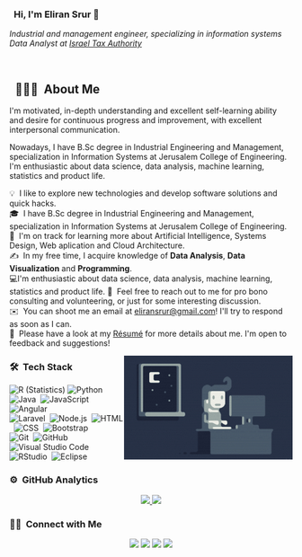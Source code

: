  <!-- ![Eliran Srur Banner](https://raw.githubusercontent.com/eliransr/eliransr/master/assets/Eliran%20Srur.jpg ) -->


 ### &nbsp; Hi, I'm Eliran Srur 👋 

<p><em>Industrial and management engineer, specializing in information systems</br>
Data Analyst at <a href="https://taxes.gov.il/English/Pages/HomePageENG.aspx">Israel Tax Authority</a>
</em></p>
&nbsp;
<h2>
<!-- <img src="https://gblobscdn.gitbook.com/assets%2F-LbFy569GFu09bPpzMDJ%2F-LnL1Q42mNY-os41Y9so%2F-LnL3SXs1cbgXFZu0Rkp%2Fvanessa2.png?alt=media&token=9a4442f5-9c6f-433c-8927-ff24d427455c" width="40"> -->
 
 
 
## &nbsp; 👨🏻‍💻 &nbsp;About Me
<p>I'm motivated, in-depth understanding and excellent self-learning ability and desire for continuous progress and improvement, with excellent interpersonal communication.

Nowadays, I have B.Sc degree in Industrial Engineering and Management, specialization in Information Systems at Jerusalem College of Engineering. I'm enthusiastic about data science, data analysis, machine learning, statistics and product life.</p> 

💡 &nbsp;I like to explore new technologies and develop software solutions and quick hacks.\
🎓 &nbsp;I have B.Sc degree in Industrial Engineering and Management, specialization in Information Systems at Jerusalem College of Engineering.\
🌱 &nbsp;I'm on track for learning more about Artificial Intelligence, Systems Design, Web aplication and Cloud Architecture.\
✍️ &nbsp;In my free time, I acquire knowledge of **Data Analysis**, **Data Visualization** and **Programming**.\
💻I'm enthusiastic about data science, data analysis, machine learning, statistics and product life.
💬 &nbsp;Feel free to reach out to me for pro bono consulting and volunteering, or just for some interesting discussion.\
✉️ &nbsp;You can shoot me an email at eliransrur@gmail.com! I'll try to respond as soon as I can.\
📄 &nbsp;Please have a look at my [Résumé]() for more details about me. I'm open to feedback and suggestions!
<!-- https://www.adityavsingh.com/resume.html -->

<img alt="Night Coding" src="https://raw.githubusercontent.com/AVS1508/AVS1508/master/assets/Night-Coding.gif" align="right"/>

### 🛠 &nbsp;Tech Stack

![R (Statistics)](https://img.shields.io/badge/-R-333333?style=flat&logo=R&logoColor=276DC3)
![Python](https://img.shields.io/badge/-Python-333333?style=flat&logo=python)&nbsp;
![Java](https://img.shields.io/badge/-Java-333333?style=flat&logo=Java&logoColor=FFA518)&nbsp;
![JavaScript](https://img.shields.io/badge/-JavaScript-333333?style=flat&logo=javascript)&nbsp;
![Angular](https://img.shields.io/badge/-Angular-333333?style=flat&logo=Angular)&nbsp;\
![Laravel](https://img.shields.io/badge/-Laravel-333333?style=flat&logo=Laravel&logoColor=A8B9CC)&nbsp;
![Node.js](https://img.shields.io/badge/-Node.js-333333?style=flat&logo=node.js)&nbsp;
![HTML](https://img.shields.io/badge/-HTML-333333?style=flat&logo=HTML5)&nbsp;
![CSS](https://img.shields.io/badge/-CSS-333333?style=flat&logo=CSS3&logoColor=1572B6)&nbsp;
![Bootstrap](https://img.shields.io/badge/-Bootstrap-333333?style=flat&logo=bootstrap&logoColor=563D7C)\
![Git](https://img.shields.io/badge/-Git-333333?style=flat&logo=git)&nbsp;
![GitHub](https://img.shields.io/badge/-GitHub-333333?style=flat&logo=github)&nbsp;\
![Visual Studio Code](https://img.shields.io/badge/-Visual%20Studio%20Code-333333?style=flat&logo=visual-studio-code&logoColor=007ACC)&nbsp;
![RStudio](https://img.shields.io/badge/-RStudio-333333?style=flat&logo=rstudio)&nbsp;
![Eclipse](https://img.shields.io/badge/-Eclipse-333333?style=flat&logo=eclipse-ide&logoColor=2C2255)

### ⚙️ &nbsp;GitHub Analytics

<p align="center">
<a href="https://github.com/AVS1508">
  <img height="180em" src="https://github-readme-stats-eight-theta.vercel.app/api?username=eliransr&show_icons=true&theme=react&include_all_commits=true&count_private=true"/>
  <img height="180em" src="https://github-readme-stats-eight-theta.vercel.app/api/top-langs/?username=eliransr&layout=compact&langs_count=8&theme=react"/>
</a>
</p>


### 🤝🏻 &nbsp;Connect with Me

<p align="center">
<a href="https://linkedin.com/in/eliran-srur"><img src="https://img.shields.io/badge/-Eliran%20Srur-0077B5?style=flat-square&logo=Linkedin&logoColor=white"/></a>
<a href="mailto:eliransrur@gmail.com"><img src="https://img.shields.io/badge/-eliransrur@gmail.com-D14836?style=flat-square&logo=Gmail&logoColor=white"/></a>
<a href="https://instagram.com/eliran_srur"><img src="https://img.shields.io/badge/-@eliran_srur-E4405F?style=flat-square&logo=Instagram&logoColor=white"/></a>
<a href="https://facebook.com/eliran.srur"><img src="https://img.shields.io/badge/-@eliran.srur-1877F2?style=flat-square&logo=Facebook&logoColor=white"/></a>
</p>

<!--<a href="https://www.adityavsingh.com"><img src="https://img.shields.io/badge/-adityavsingh.com-3423A6?style=flat-square&logo=Google-Chrome&logoColor=white"/></a>-->
